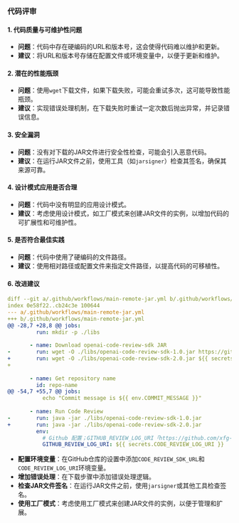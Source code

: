 ### 代码评审

#### 1. 代码质量与可维护性问题
- **问题**：代码中存在硬编码的URL和版本号，这会使得代码难以维护和更新。
- **建议**：将URL和版本号存储在配置文件或环境变量中，以便于更新和维护。

#### 2. 潜在的性能瓶颈
- **问题**：使用`wget`下载文件，如果下载失败，可能会重试多次，这可能导致性能瓶颈。
- **建议**：实现错误处理机制，在下载失败时重试一定次数后抛出异常，并记录错误信息。

#### 3. 安全漏洞
- **问题**：没有对下载的JAR文件进行安全性检查，可能会引入恶意代码。
- **建议**：在运行JAR文件之前，使用工具（如`jarsigner`）检查其签名，确保其来源可靠。

#### 4. 设计模式应用是否合理
- **问题**：代码中没有明显的应用设计模式。
- **建议**：考虑使用设计模式，如工厂模式来创建JAR文件的实例，以增加代码的可扩展性和可维护性。

#### 5. 是否符合最佳实践
- **问题**：代码中使用了硬编码的文件路径。
- **建议**：使用相对路径或配置文件来指定文件路径，以提高代码的可移植性。

#### 6. 改进建议

```yaml
diff --git a/.github/workflows/main-remote-jar.yml b/.github/workflows/main-remote-jar.yml
index 0e58f22..cb24c3e 100644
--- a/.github/workflows/main-remote-jar.yml
+++ b/.github/workflows/main-remote-jar.yml
@@ -28,7 +28,8 @@ jobs:
         run: mkdir -p ./libs
 
       - name: Download openai-code-review-sdk JAR
-        run: wget -O ./libs/openai-code-review-sdk-1.0.jar https://github.com/namezzb/LLM_code_auto_evaulate_log/releases/download/v1.0/LLM-code-review-sdk-1.0.jar
+        run: wget -O ./libs/openai-code-review-sdk-2.0.jar ${{ secrets.CODE_REVIEW_SDK_URL }}
+
 
       - name: Get repository name
         id: repo-name
@@ -54,7 +55,7 @@ jobs:
           echo "Commit message is ${{ env.COMMIT_MESSAGE }}"      
 
       - name: Run Code Review
-        run: java -jar ./libs/openai-code-review-sdk-1.0.jar
+        run: java -jar ./libs/openai-code-review-sdk-2.0.jar
         env:
           # Github 配置；GITHUB_REVIEW_LOG_URI「https://github.com/xfg-studio-project/openai-code-review-log」、GITHUB_TOKEN「https://github.com/settings/tokens」
           GITHUB_REVIEW_LOG_URI: ${{ secrets.CODE_REVIEW_LOG_URI }}
```

- **配置环境变量**：在GitHub仓库的设置中添加`CODE_REVIEW_SDK_URL`和`CODE_REVIEW_LOG_URI`环境变量。
- **增加错误处理**：在下载步骤中添加错误处理逻辑。
- **检查JAR文件签名**：在运行JAR文件之前，使用`jarsigner`或其他工具检查签名。
- **使用工厂模式**：考虑使用工厂模式来创建JAR文件的实例，以便于管理和扩展。